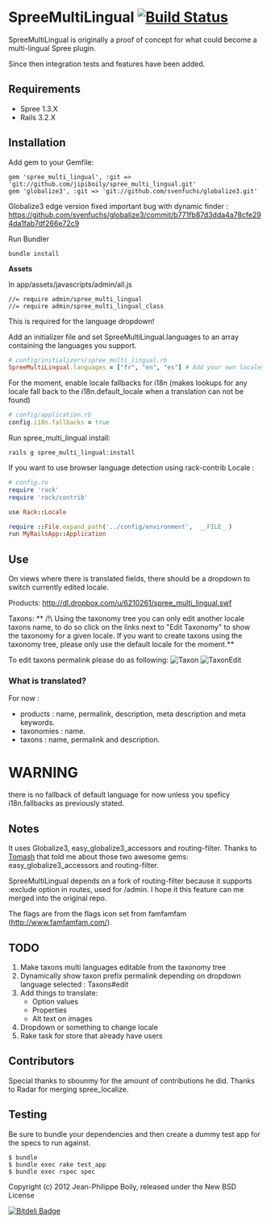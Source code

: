 # SpreeMultiLingual [![Build Status](https://secure.travis-ci.org/jipiboily/spree_multi_lingual.png?branch=master)](http://travis-ci.org/jipiboily/spree_multi_lingual)

SpreeMultiLingual is originally a proof of concept for what could become a multi-lingual Spree plugin.

Since then integration tests and features have been added.

## Requirements
 - Spree 1.3.X
 - Rails 3.2.X


## Installation
Add gem to your Gemfile:

	gem 'spree_multi_lingual', :git => 'git://github.com/jipiboily/spree_multi_lingual.git'
	gem 'globalize3', :git => 'git://github.com/svenfuchs/globalize3.git'

Globalize3 edge version fixed important bug with dynamic finder : https://github.com/svenfuchs/globalize3/commit/b771fb87d3dda4a78cfe294da1fab7df266e72c9

Run Bundler

	bundle install

**Assets**

In app/assets/javascripts/admin/all.js

	//= require admin/spree_multi_lingual
	//= require admin/spree_multi_lingual_class

This is required for the language dropdown!


Add an initializer file and set SpreeMultiLingual.languages to an array containing the languages you support.

```ruby
# config/initializers/spree_multi_lingual.rb
SpreeMultiLingual.languages = ["fr", "en", "es"] # Add your own locales here
```

For the moment, enable locale fallbacks for i18n (makes lookups for any locale fall back to the i18n.default_locale when a translation can not be found)

```ruby
# config/application.rb
config.i18n.fallbacks = true
```

Run spree_multi_lingual install:

	rails g spree_multi_lingual:install

If you want to use browser language detection using rack-contrib Locale :

```ruby
# config.ru
require 'rack'
require 'rack/contrib'

use Rack::Locale

require ::File.expand_path('../config/environment',  __FILE__)
run MyRailsApp::Application
```

## Use
On views where there is translated fields, there should be a dropdown to switch currently edited locale.

Products:
http://dl.dropbox.com/u/6210261/spree_multi_lingual.swf

Taxons:
** /!\ Using the taxonomy tree you can only edit another locale taxons name, to do so click on the links next to "Edit Taxonomy" to show the taxonomy for a given locale.
If you want to create taxons using the taxonomy tree, please only use the default locale for the moment.**

To edit taxons permalink please do as following:
![Taxon](https://dl.dropbox.com/u/51922297/Screen%20Shot%202013-03-30%20at%201.03.00%20AM.png)
![TaxonEdit](https://dl.dropbox.com/u/51922297/Screen%20Shot%202013-03-30%20at%201.06.51%20AM.png)

### What is translated?

For now :
- products : name, permalink, description, meta description and meta keywords.
- taxonomies : name.
- taxons : name, permalink and description.

# WARNING
there is no fallback of default language for now unless you speficy i18n.fallbacks as previously stated.

## Notes

It uses Globalize3, easy_globalize3_accessors and routing-filter. Thanks to [Tomash](https://github.com/tomash) that told me about those two awesome gems: easy_globalize3_accessors and routing-filter.

SpreeMultiLingual depends on a fork of routing-filter because it supports :exclude option in routes, used for /admin. I hope it this feature can me merged into the original repo.

The flags are from the flags icon set from famfamfam (http://www.famfamfam.com/).

## TODO

1. Make taxons multi languages editable from the taxonomy tree
2. Dynamically show taxon prefix permalink depending on dropdown language selected : Taxons#edit
3. Add things to translate:
	- Option values
	- Properties
	- Alt text on images
4. Dropdown or something to change locale
5. Rake task for store that already have users

## Contributors

Special thanks to sbounmy for the amount of contributions he did. Thanks to Radar for merging spree_localize.

## Testing

Be sure to bundle your dependencies and then create a dummy test app for the specs to run against.

    $ bundle
    $ bundle exec rake test_app
    $ bundle exec rspec spec

Copyright (c) 2012 Jean-Philippe Boily, released under the New BSD License


[![Bitdeli Badge](https://d2weczhvl823v0.cloudfront.net/jipiboily/spree_multi_lingual/trend.png)](https://bitdeli.com/free "Bitdeli Badge")

